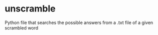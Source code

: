 # unscramble
Python file that searches the possible answers from a .txt file of a given scrambled word
